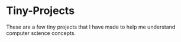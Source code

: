# Tiny-Projects
These are a few tiny projects that I have made to help me understand computer science concepts.
